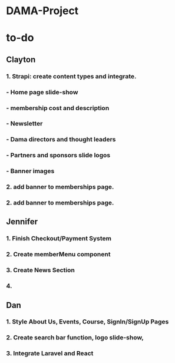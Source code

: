 # DAMA-Project

# to-do
## Clayton
### 1. Strapi: create content types and integrate.
### - Home page slide-show
### - membership cost and description
### - Newsletter
### - Dama directors and thought leaders
### - Partners and sponsors slide logos
### - Banner images
### 2. add banner to memberships page.
### 2. add banner to memberships page.

## Jennifer
### 1. Finish Checkout/Payment System
### 2. Create memberMenu component
### 3. Create News Section
### 4. 
## Dan
### 1. Style About Us, Events, Course, SignIn/SignUp Pages 
### 2. Create search bar function, logo slide-show, 
### 3. Integrate Laravel and React
